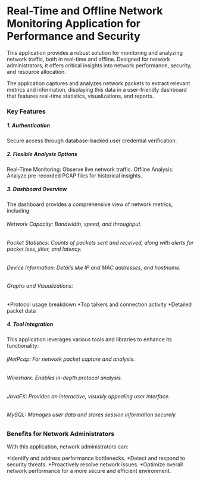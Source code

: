 # Real-Time and Offline Network Monitoring Application for Performance and Security
This application provides a robust solution for monitoring and analyzing network traffic, both in real-time and offline. Designed for network administrators, it offers critical insights into network performance, security, and resource allocation.

The application captures and analyzes network packets to extract relevant metrics and information, displaying this data in a user-friendly dashboard that features real-time statistics, visualizations, and reports.

### Key Features
##### 1. Authentication
Secure access through database-backed user credential verification.
##### 2. Flexible Analysis Options
Real-Time Monitoring: Observe live network traffic.
Offline Analysis: Analyze pre-recorded PCAP files for historical insights.
##### 3. Dashboard Overview
The dashboard provides a comprehensive view of network metrics, including:

###### Network Capacity: Bandwidth, speed, and throughput.
###### Packet Statistics: Counts of packets sent and received, along with alerts for packet loss, jitter, and latency.
###### Device Information: Details like IP and MAC addresses, and hostname.
###### Graphs and Visualizations:
*Protocol usage breakdown
*Top talkers and connection activity
*Detailed packet data
##### 4. Tool Integration
This application leverages various tools and libraries to enhance its functionality:

###### jNetPcap: For network packet capture and analysis.
###### Wireshark: Enables in-depth protocol analysis.
###### JavaFX: Provides an interactive, visually appealing user interface.
###### MySQL: Manages user data and stores session information securely.
### Benefits for Network Administrators
With this application, network administrators can:

*Identify and address performance bottlenecks.
*Detect and respond to security threats.
*Proactively resolve network issues.
*Optimize overall network performance for a more secure and efficient environment.

